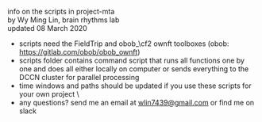 info on the scripts in project-mta\
by Wy Ming Lin, brain rhythms lab\
updated 08 March 2020

- scripts need the FieldTrip and obob_\cf2 ownft toolboxes (obob: https://gitlab.com/obob/obob_ownft)
- scripts folder contains command script that runs all functions one by one and does all either locally on computer or sends everything to the DCCN cluster for parallel processing
- time windows and paths should be updated if you use these scripts for your own project
\
- any questions? send me an email at wlin7439@gmail.com or find me on slack
